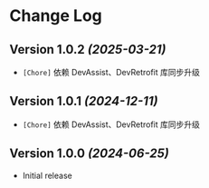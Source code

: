 Change Log
==========

Version 1.0.2 *(2025-03-21)*
----------------------------

* `[Chore]` 依赖 DevAssist、DevRetrofit 库同步升级

Version 1.0.1 *(2024-12-11)*
----------------------------

* `[Chore]` 依赖 DevAssist、DevRetrofit 库同步升级

Version 1.0.0 *(2024-06-25)*
----------------------------

* Initial release
